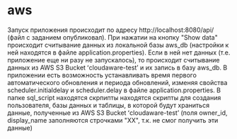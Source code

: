 # aws
Запуск приложения происходит по адресу http://localhost:8080/api/ (файл с заданием опубликовал).
При нажатии на кнопку "Show data" происходит считывание данных из локальной базы aws_db (настройки к ней находятся в файле application.properties).
Если в ней нет данных (т.е. приложение еще ни разу не запускалось), то происходит считывание данных из AWS S3 Bucket ʻcloudaware-testʼ и их запись в базу aws_db.
В приложении есть возможность устанавливать время первого автоматического обновления и периода обновлений, изменяя свойства scheduler.initialdelay и 
scheduler.delay в файле application.properties.
В папке sql_sсript находятся скрпипты находятся скрипты для создания пользователя, базы данных и таблицы, в которой будут храниться данные,
полученные из AWS S3 Bucket ʻcloudaware-testʼ (поля owner_id, display_name заполняются строчками "ХХ", т.к. не смог получить эти данные) 
